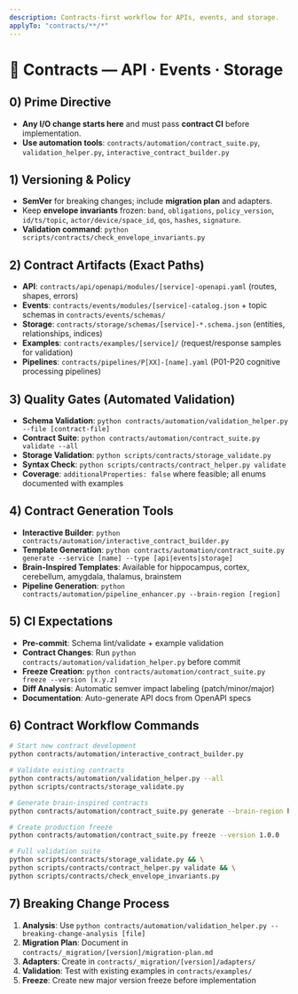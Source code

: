 ```yaml
---
description: Contracts-first workflow for APIs, events, and storage.
applyTo: "contracts/**/*"
---
```

# 📜 Contracts — API · Events · Storage

## 0) Prime Directive
- **Any I/O change starts here** and must pass **contract CI** before implementation.
- **Use automation tools**: `contracts/automation/contract_suite.py`, `validation_helper.py`, `interactive_contract_builder.py`

## 1) Versioning & Policy
- **SemVer** for breaking changes; include **migration plan** and adapters.
- Keep **envelope invariants** frozen: `band`, `obligations`, `policy_version`, `id/ts/topic`, `actor/device/space_id`, `qos`, `hashes`, `signature`.
- **Validation command**: `python scripts/contracts/check_envelope_invariants.py`

## 2) Contract Artifacts (Exact Paths)
- **API**: `contracts/api/openapi/modules/[service]-openapi.yaml` (routes, shapes, errors)
- **Events**: `contracts/events/modules/[service]-catalog.json` + topic schemas in `contracts/events/schemas/`
- **Storage**: `contracts/storage/schemas/[service]-*.schema.json` (entities, relationships, indices)
- **Examples**: `contracts/examples/[service]/` (request/response samples for validation)
- **Pipelines**: `contracts/pipelines/P[XX]-[name].yaml` (P01-P20 cognitive processing pipelines)

## 3) Quality Gates (Automated Validation)
- **Schema Validation**: `python contracts/automation/validation_helper.py --file [contract-file]`
- **Contract Suite**: `python contracts/automation/contract_suite.py validate --all`
- **Storage Validation**: `python scripts/contracts/storage_validate.py`
- **Syntax Check**: `python scripts/contracts/contract_helper.py validate`
- **Coverage**: `additionalProperties: false` where feasible; all enums documented with examples

## 4) Contract Generation Tools
- **Interactive Builder**: `python contracts/automation/interactive_contract_builder.py`
- **Template Generation**: `python contracts/automation/contract_suite.py generate --service [name] --type [api|events|storage]`
- **Brain-Inspired Templates**: Available for hippocampus, cortex, cerebellum, amygdala, thalamus, brainstem
- **Pipeline Generation**: `python contracts/automation/pipeline_enhancer.py --brain-region [region]`

## 5) CI Expectations
- **Pre-commit**: Schema lint/validate + example validation
- **Contract Changes**: Run `python contracts/automation/validation_helper.py` before commit
- **Freeze Creation**: `python contracts/automation/contract_suite.py freeze --version [x.y.z]`
- **Diff Analysis**: Automatic semver impact labeling (patch/minor/major)
- **Documentation**: Auto-generate API docs from OpenAPI specs

## 6) Contract Workflow Commands
```bash
# Start new contract development
python contracts/automation/interactive_contract_builder.py

# Validate existing contracts
python contracts/automation/validation_helper.py --all
python scripts/contracts/storage_validate.py

# Generate brain-inspired contracts
python contracts/automation/contract_suite.py generate --brain-region hippocampus --type storage

# Create production freeze
python contracts/automation/contract_suite.py freeze --version 1.0.0

# Full validation suite
python scripts/contracts/storage_validate.py && \
python scripts/contracts/contract_helper.py validate && \
python scripts/contracts/check_envelope_invariants.py
```

## 7) Breaking Change Process
1. **Analysis**: Use `python contracts/automation/validation_helper.py --breaking-change-analysis [file]`
2. **Migration Plan**: Document in `contracts/_migration/[version]/migration-plan.md`
3. **Adapters**: Create in `contracts/_migration/[version]/adapters/`
4. **Validation**: Test with existing examples in `contracts/examples/`
5. **Freeze**: Create new major version freeze before implementation
